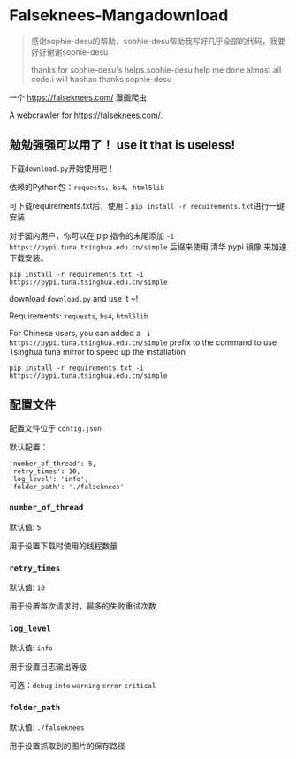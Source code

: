 # Falseknees-Mangadownload

> 感谢sophie-desu的帮助，sophie-desu帮助我写好⼏乎全部的代码，我要好好谢谢sophie-desu
> 
> thanks for sophie-desu's helps.sophie-desu help me done almost all code.i will haohao thanks sophie-desu

一个 https://falseknees.com/ 漫画爬虫

A webcrawler for https://falseknees.com/.

## 勉勉强强可以用了！ use it that is useless!

下载`download.py`开始使用吧！

依赖的Python包：`requests`、`bs4`、`html5lib`

可下载requirements.txt后，使用：`pip install -r requirements.txt`进行一键安装

对于国内用户，你可以在 pip 指令的末尾添加 `-i https://pypi.tuna.tsinghua.edu.cn/simple` 后缀来使用 清华 pypi 镜像 来加速下载安装。

`pip install -r requirements.txt -i https://pypi.tuna.tsinghua.edu.cn/simple`

download `download.py` and use it ~!

Requirements: `requests`, `bs4`, `html5lib`

For Chinese users, you can added a `-i https://pypi.tuna.tsinghua.edu.cn/simple` prefix to the command to use Tsinghua tuna mirror to speed up the installation

`pip install -r requirements.txt -i https://pypi.tuna.tsinghua.edu.cn/simple`

## 配置文件

配置文件位于 `config.json`

默认配置：
```
'number_of_thread': 5,
'retry_times': 10,
'log_level': 'info',
'folder_path': './falseknees'
```
### `number_of_thread`

默认值: `5`

用于设置下载时使用的线程数量

### `retry_times`

默认值: `10`

用于设置每次请求时，最多的失败重试次数

### `log_level`

默认值: `info`

用于设置日志输出等级

可选：`debug` `info` `warning` `error` `critical`

### `folder_path`

默认值: `./falseknees`

用于设置抓取到的图片的保存路径